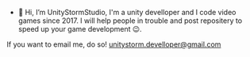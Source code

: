 - 👋 Hi, I’m UnityStormStudio, I'm a unity develloper and I code video
games since 2017. I will help people in trouble and post repositery to
speed up your game development 😉. 

If you want to email me, do so! 
unitystorm.develloper@gmail.com

<!---
UnityStormStudio/UnityStormStudio is a ✨ special ✨ repository because its `README.md` (this file) appears on your GitHub profile.
You can click the Preview link to take a look at your changes.
--->
